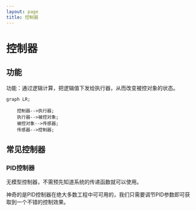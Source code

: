 ```yaml
---
layout: page
title: 控制器
---
```


# 控制器

## 功能

功能：通过逻辑计算，把逻辑值下发给执行器，从而改变被控对象的状态。

```mermaid
graph LR;

    控制器-->执行器;
    执行器-->被控对象;
    被控对象-->传感器;
    传感器-->控制器;

```

## 常见控制器

### PID控制器

无模型控制器，不需预先知道系统的传递函数就可以使用。

神奇的是PID控制器在绝大多数工程中可可用的，我们只需要调节PID参数即可获取到一个不错的控制效果。

